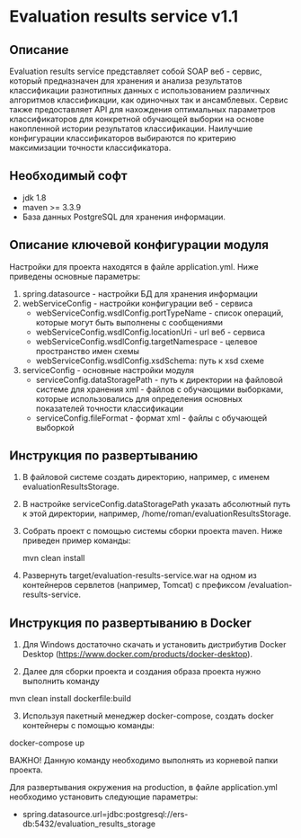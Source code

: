Evaluation results service v1.1
========================================

Описание
----------------------------------------
   Evaluation results service представляет собой SOAP веб - сервис, который предназначен для хранения
и анализа результатов классификации разнотипных данных с использованием различных алгоритмов классификации,
как одиночных так и ансамблевых. Сервис также предоставляет API для нахождения оптимальных параметров
классификаторов для конкретной обучающей выборки на основе накопленной истории результатов классификации.
Наилучшие конфигурации классификаторов выбираются по критерию максимизации точности классификатора.


Необходимый софт
----------------------------------------
* jdk 1.8
* maven >= 3.3.9
* База данных PostgreSQL для хранения информации.

Описание ключевой конфигурации модуля
----------------------------------------
Настройки для проекта находятся в файле application.yml. Ниже приведены основные параметры:
1) spring.datasource - настройки БД для хранения информации
2) webServiceConfig - настройки конфигурации веб - сервиса
    * webServiceConfig.wsdlConfig.portTypeName - список операций, которые могут быть выполнены с сообщениями
    * webServiceConfig.wsdlConfig.locationUri - url веб - сервиса
    * webServiceConfig.wsdlConfig.targetNamespace - целевое пространство имен схемы
    * webServiceConfig.wsdlConfig.xsdSchema: путь к xsd схеме
3) serviceConfig - основные настройки модуля
    * serviceConfig.dataStoragePath - путь к директории на файловой системе для хранения xml - файлов с
    обучающими выборками, которые использовались для определения основных показателей точности классификации
    * serviceConfig.fileFormat - формат xml - файлы с обучающей выборкой

Инструкция по развертыванию
----------------------------------------
    
1. В файловой системе создать директорию, например, с именем evaluationResultsStorage.

2. В настройке serviceConfig.dataStoragePath указать абсолютный путь к этой директории,
   например, /home/roman/evaluationResultsStorage.
   
3. Собрать проект с помощью системы сборки проекта maven. Ниже приведен пример команды:

   mvn clean install
   
4. Развернуть target/evaluation-results-service.war на одном из контейнеров сервлетов (например, Tomcat)
   с префиксом /evaluation-results-service.
   
Инструкция по развертыванию в Docker
-------------------------------------------------------

1. Для Windows достаточно скачать и установить дистрибутив Docker Desktop (https://www.docker.com/products/docker-desktop).

2. Далее для сборки проекта и создания образа проекта нужно выполнить команду

mvn clean install dockerfile:build

3. Используя пакетный менеджер docker-compose, создать docker контейнеры с помощью команды:

docker-compose up

ВАЖНО! Данную команду необходимо выполнять из корневой папки проекта.

Для развертывания окружения на production, в файле application.yml необходимо установить следующие параметры:

  * spring.datasource.url=jdbc:postgresql://ers-db:5432/evaluation_results_storage

   
